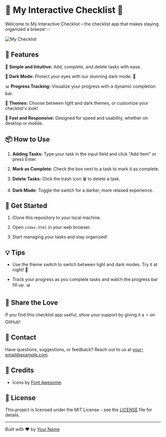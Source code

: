 # 📝 My Interactive Checklist 🚀

Welcome to My Interactive Checklist – the checklist app that makes staying organized a breeze! ✅

![My Checklist](/storage/emulated/0/Pictures/Screenshots/Screenshot_20230903-022646~2.png)

## 🌟 Features

📌 **Simple and Intuitive:** Add, complete, and delete tasks with ease.

🌈 **Dark Mode:** Protect your eyes with our stunning dark mode. 🌙

📊 **Progress Tracking:** Visualize your progress with a dynamic completion bar.

🎨 **Themes:** Choose between light and dark themes, or customize your checklist's look!

🚀 **Fast and Responsive:** Designed for speed and usability, whether on desktop or mobile.

## 📦 How to Use

1. **Adding Tasks:** Type your task in the input field and click "Add Item" or press Enter.

2. **Mark as Complete:** Check the box next to a task to mark it as complete.

3. **Delete Tasks:** Click the trash icon 🗑️ to delete a task.

4. **Dark Mode:** Toggle the switch for a darker, more relaxed experience.

## 🚀 Get Started

1. Clone this repository to your local machine.

2. Open `index.html` in your web browser.

3. Start managing your tasks and stay organized!

## 💡 Tips

- Use the theme switch to switch between light and dark modes. Try it at night! 🌃

- Track your progress as you complete tasks and watch the progress bar fill up. 📊

## 🌟 Share the Love

If you find this checklist app useful, show your support by giving it a ⭐️ on GitHub!

## 📧 Contact

Have questions, suggestions, or feedback? Reach out to us at [your-email@example.com](mailto:your-email@example.com).

## 👏 Credits

- Icons by [Font Awesome](https://fontawesome.com/).

## 📜 License

This project is licensed under the MIT License - see the [LICENSE](LICENSE) file for details.

---

Built with ❤️ by [Your Name](https://github.com/your-username)

